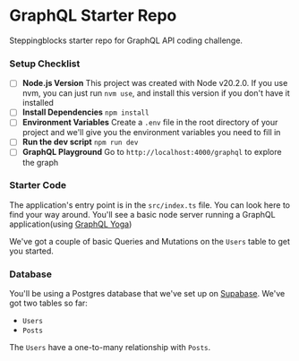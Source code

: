 # GraphQL Starter Repo

Steppingblocks starter repo for GraphQL API coding challenge.

### Setup Checklist

- [ ] **Node.js Version**
    This project was created with Node v20.2.0. If you use nvm, you can just run `nvm use`, and install this version if you don't have it installed
- [ ] **Install Dependencies**
    `npm install`
- [ ] **Environment Variables**
    Create a `.env` file in the root directory of your project and we'll give you the environment variables you need to fill in
- [ ] **Run the dev script**
    `npm run dev`
- [ ] **GraphQL Playground**
    Go to `http://localhost:4000/graphql` to explore the graph

### Starter Code
The application's entry point is in the `src/index.ts` file. You can look here to find your way around. You'll see a basic node server running a GraphQL application(using [GraphQL Yoga](https://the-guild.dev/graphql/yoga-server/docs))

We've got a couple of basic Queries and Mutations on the `Users` table to get you started.
### Database
You'll be using a Postgres database that we've set up on [Supabase](https://supabase.com/). We've got two tables so far:

* `Users`
* `Posts`

The `Users` have a one-to-many relationship with `Posts`.